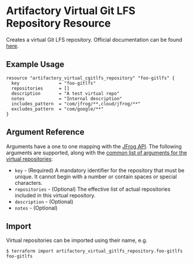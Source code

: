 # Artifactory Virtual Git LFS Repository Resource

Creates a virtual Git LFS repository.
Official documentation can be found [here](https://www.jfrog.com/confluence/display/JFROG/Git+LFS+Repositories#GitLFSRepositories-VirtualRepositories).

## Example Usage

```hcl
resource "artifactory_virtual_cgitlfs_repository" "foo-gitlfs" {
  key               = "foo-gitlfs"
  repositories      = []
  description       = "A test virtual repo"
  notes             = "Internal description"
  includes_pattern  = "com/jfrog/**,cloud/jfrog/**"
  excludes_pattern  = "com/google/**"
}
```

## Argument Reference

Arguments have a one to one mapping with the [JFrog API](https://www.jfrog.com/confluence/display/RTF/Repository+Configuration+JSON). 
The following arguments are supported, along with the [common list of arguments for the virtual repositories](virtual.md):

* `key` - (Required) A mandatory identifier for the repository that must be unique. It cannot begin with a number or
  contain spaces or special characters.
* `repositories` - (Optional) The effective list of actual repositories included in this virtual repository.
* `description` - (Optional)
* `notes` - (Optional)

## Import

Virtual repositories can be imported using their name, e.g.

```
$ terraform import artifactory_virtual_gitlfs_repository.foo-gitlfs foo-gitlfs
```
